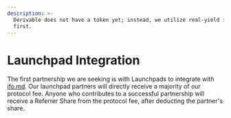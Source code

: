 ```yaml
---
description: >-
  Derivable does not have a token yet; instead, we utilize real-yield incentives
  first.
---
```


# Launchpad Integration

The first partnership we are seeking is with Launchpads to integrate with [ifo.md](../apps/ifo.md "mention"). Our launchpad partners will directly receive a majority of our protocol fee. Anyone who contributes to a successful partnership will receive a Referrer Share from the protocol fee, after deducting the partner's share.

